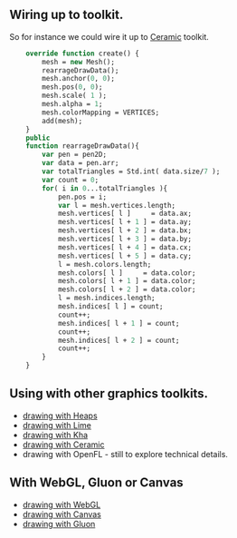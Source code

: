 ## Wiring up to toolkit.
So for instance we could wire it up to [Ceramic](https://jeremyfa.com/what-is-ceramic-engine/) toolkit.
```Haxe
    override function create() {
        mesh = new Mesh();
        rearrageDrawData();
        mesh.anchor(0, 0);
        mesh.pos(0, 0);
        mesh.scale( 1 );
        mesh.alpha = 1;
        mesh.colorMapping = VERTICES;
        add(mesh);
    }
    public
    function rearrageDrawData(){
        var pen = pen2D;
        var data = pen.arr;
        var totalTriangles = Std.int( data.size/7 );
        var count = 0;
        for( i in 0...totalTriangles ){
            pen.pos = i;
            var l = mesh.vertices.length;
            mesh.vertices[ l ]     = data.ax;
            mesh.vertices[ l + 1 ] = data.ay;
            mesh.vertices[ l + 2 ] = data.bx;
            mesh.vertices[ l + 3 ] = data.by;
            mesh.vertices[ l + 4 ] = data.cx;
            mesh.vertices[ l + 5 ] = data.cy;
            l = mesh.colors.length;
            mesh.colors[ l ]     = data.color;
            mesh.colors[ l + 1 ] = data.color;
            mesh.colors[ l + 2 ] = data.color;
            l = mesh.indices.length;
            mesh.indices[ l ] = count;
            count++;
            mesh.indices[ l + 1 ] = count;
            count++;
            mesh.indices[ l + 2 ] = count;
            count++;
        }
    }
```
## Using with other graphics toolkits.

- [ drawing with Heaps ](https://github.com/nanjizal/cornerContourHeapsTest)
- [ drawing with Lime ](https://github.com/nanjizal/cornerContourLimeTest)
- [ drawing with Kha ](https://github.com/nanjizal/cornerContourKhaGraphics4Test)
- [ drawing with Ceramic ](https://github.com/nanjizal/cornerContourCeramicTest)
- drawing with OpenFL - still to explore technical details.

## With WebGL, Gluon or Canvas
- [ drawing with WebGL ](https://github.com/nanjizal/cornerContourWebGLTest)
- [ drawing with Canvas ](https://github.com/nanjizal/cornerContourCanvasTest)
- [ drawing with Gluon ](https://github.com/nanjizal/cornerContourGluonTest)

